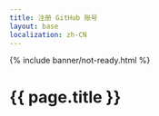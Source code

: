 ```yaml
---
title: 注册 GitHub 账号
layout: base
localization: zh-CN
---
```


{% include banner/not-ready.html %}

# {{ page.title }}
